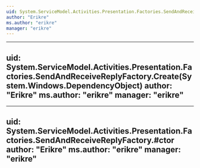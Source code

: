 ```yaml
---
uid: System.ServiceModel.Activities.Presentation.Factories.SendAndReceiveReplyFactory
author: "Erikre"
ms.author: "erikre"
manager: "erikre"
---
```


---
uid: System.ServiceModel.Activities.Presentation.Factories.SendAndReceiveReplyFactory.Create(System.Windows.DependencyObject)
author: "Erikre"
ms.author: "erikre"
manager: "erikre"
---

---
uid: System.ServiceModel.Activities.Presentation.Factories.SendAndReceiveReplyFactory.#ctor
author: "Erikre"
ms.author: "erikre"
manager: "erikre"
---
